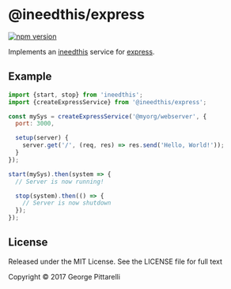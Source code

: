 # @ineedthis/express
[![npm version](https://badge.fury.io/js/ineedthis.svg)](https://badge.fury.io/js/ineedthis)

Implements an [ineedthis](https://github.com/gpittarelli/ineedthis)
service for [express](https://expressjs.com/).

## Example

```js
import {start, stop} from 'ineedthis';
import {createExpressService} from '@ineedthis/express';

const mySys = createExpressService('@myorg/webserver', {
  port: 3000,

  setup(server) {
    server.get('/', (req, res) => res.send('Hello, World!'));
  }
});

start(mySys).then(system => {
  // Server is now running!

  stop(system).then(() => {
    // Server is now shutdown
  });
});
```

## License

Released under the MIT License. See the LICENSE file for full text

Copyright © 2017 George Pittarelli
